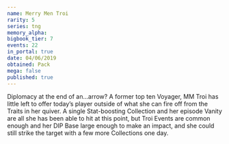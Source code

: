 ```yaml
---
name: Merry Men Troi
rarity: 5
series: tng
memory_alpha:
bigbook_tier: 7
events: 22
in_portal: true
date: 04/06/2019
obtained: Pack
mega: false
published: true
---
```


Diplomacy at the end of an...arrow? A former top ten Voyager, MM Troi has little left to offer today’s player outside of what she can fire off from the Traits in her quiver. A single Stat-boosting Collection and her episode Vanity are all she has been able to hit at this point, but Troi Events are common enough and her DIP Base large enough to make an impact, and she could still strike the target with a few more Collections one day.
